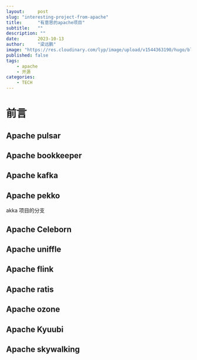 ```yaml
---
layout:     post 
slug: "interesting-project-from-apache"
title:      "有意思的apache项目"
subtitle:   ""
description: ""
date:       2023-10-13
author:     "梁远鹏"
image: "https://res.cloudinary.com/lyp/image/upload/v1544363190/hugo/blog.github.io/19375a83fc004035fb1102a4551f2287.jpg"
published: false
tags:
    - apache
    - 开源
categories: 
    - TECH
---
```


# 前言

## Apache pulsar

## Apache bookkeeper

## Apache kafka

## Apache pekko

akka 项目的分支

## Apache Celeborn

## Apache uniffle

## Apache flink

## Apache ratis

## Apache ozone

## Apache Kyuubi 

## Apache skywalking
